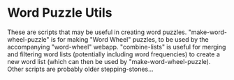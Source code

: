 Word Puzzle Utils
=====

These are scripts that may be useful in creating word puzzles.
"make-word-wheel-puzzle" is for making "Word Wheel" puzzles, to be used by the
accompanying "word-wheel" webapp.  "combine-lists" is useful for merging and
filtering word lists (potentially including word frequencies) to create a new
word list (which can then be used by "make-word-wheel-puzzle).  Other scripts
are probably older stepping-stones...


